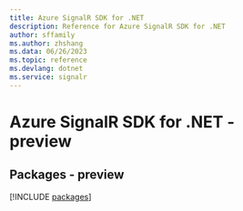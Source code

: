```yaml
---
title: Azure SignalR SDK for .NET
description: Reference for Azure SignalR SDK for .NET
author: sffamily
ms.author: zhshang
ms.data: 06/26/2023
ms.topic: reference
ms.devlang: dotnet
ms.service: signalr
---
```

# Azure SignalR SDK for .NET - preview
## Packages - preview
[!INCLUDE [packages](signalr-index.md)]